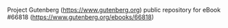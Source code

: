 Project Gutenberg (https://www.gutenberg.org) public repository for
eBook #66818 (https://www.gutenberg.org/ebooks/66818)
